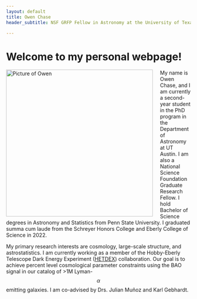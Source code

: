 ```yaml
---
layout: default
title: Owen Chase
header_subtitle: NSF GRFP Fellow in Astronomy at the University of Texas at Austin

---
```



# Welcome to my personal webpage! 


<img src="../assets/images/headshot.jpg" alt="Picture of Owen" style="float: left; margin-right: 20px; width: 400px;">

My name is Owen Chase, and I am currently a second-year student in the PhD program in the Department of Astronomy at UT Austin. 
I am also a National Science Foundation Graduate Research Fellow. 
I hold Bachelor of Science degrees in Astronomy and Statistics from Penn State University. 
I graduated summa cum laude from the Schreyer Honors College and Eberly College of Science in 2022. 


My primary research interests are cosmology, large-scale structure, and astrostatistics. 
I am currently working as a member of the Hobby-Eberly Telescope Dark Energy Experiment ([HETDEX](https://hetdex.org)) collaboration. 
Our goal is to achieve percent level cosmological parameter constraints using the BAO signal in our catalog of >1M Lyman-$$\alpha$$ emitting galaxies.
I am co-advised by Drs. Julian Mu&ntilde;oz and Karl Gebhardt.



<div style="clear: both;"></div> <!-- Clearing element -->